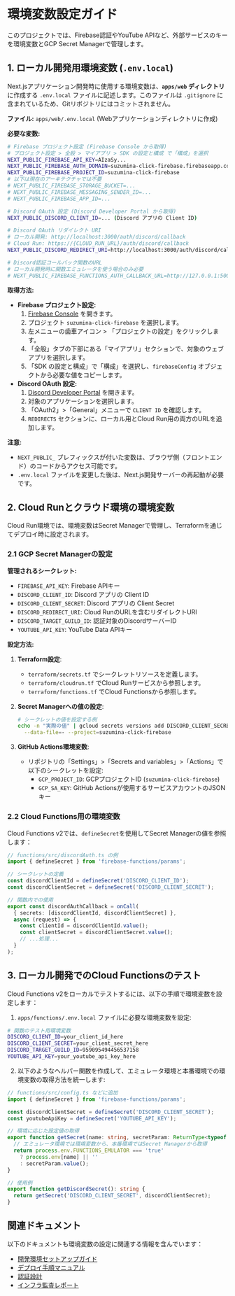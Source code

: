 # 環境変数設定ガイド

このプロジェクトでは、Firebase認証やYouTube APIなど、外部サービスのキーを環境変数とGCP Secret Managerで管理します。

## 1. ローカル開発用環境変数 (`.env.local`)

Next.jsアプリケーション開発時に使用する環境変数は、**`apps/web` ディレクトリ**に作成する `.env.local` ファイルに記述します。このファイルは `.gitignore` に含まれているため、Gitリポジトリにはコミットされません。

**ファイル:** `apps/web/.env.local` (Webアプリケーションディレクトリに作成)

**必要な変数:**

```bash
# Firebase プロジェクト設定 (Firebase Console から取得)
# プロジェクト設定 > 全般 > マイアプリ > SDK の設定と構成 で「構成」を選択
NEXT_PUBLIC_FIREBASE_API_KEY=AIzaSy...
NEXT_PUBLIC_FIREBASE_AUTH_DOMAIN=suzumina-click-firebase.firebaseapp.com
NEXT_PUBLIC_FIREBASE_PROJECT_ID=suzumina-click-firebase
# 以下は現在のアーキテクチャでは不要
# NEXT_PUBLIC_FIREBASE_STORAGE_BUCKET=...
# NEXT_PUBLIC_FIREBASE_MESSAGING_SENDER_ID=...
# NEXT_PUBLIC_FIREBASE_APP_ID=...

# Discord OAuth 設定 (Discord Developer Portal から取得)
NEXT_PUBLIC_DISCORD_CLIENT_ID=... (Discord アプリの Client ID)

# Discord OAuth リダイレクト URI
# ローカル開発: http://localhost:3000/auth/discord/callback
# Cloud Run: https://{CLOUD_RUN_URL}/auth/discord/callback
NEXT_PUBLIC_DISCORD_REDIRECT_URI=http://localhost:3000/auth/discord/callback

# Discord認証コールバック関数のURL
# ローカル開発時に関数エミュレータを使う場合のみ必要
# NEXT_PUBLIC_FIREBASE_FUNCTIONS_AUTH_CALLBACK_URL=http://127.0.0.1:5001/suzumina-click-firebase/asia-northeast1/discordAuthCallback
```

**取得方法:**

- **Firebase プロジェクト設定:**
    1. [Firebase Console](https://console.firebase.google.com/) を開きます。
    2. プロジェクト `suzumina-click-firebase` を選択します。
    3. 左メニューの歯車アイコン > 「プロジェクトの設定」をクリックします。
    4. 「全般」タブの下部にある「マイアプリ」セクションで、対象のウェブアプリを選択します。
    5. 「SDK の設定と構成」で「構成」を選択し、`firebaseConfig` オブジェクトから必要な値をコピーします。
- **Discord OAuth 設定:**
    1. [Discord Developer Portal](https://discord.com/developers/applications) を開きます。
    2. 対象のアプリケーションを選択します。
    3. 「OAuth2」>「General」メニューで `CLIENT ID` を確認します。
    4. `REDIRECTS` セクションに、ローカル用とCloud Run用の両方のURLを追加します。

**注意:**

- `NEXT_PUBLIC_` プレフィックスが付いた変数は、ブラウザ側（フロントエンド）のコードからアクセス可能です。
- `.env.local` ファイルを変更した後は、Next.js開発サーバーの再起動が必要です。

## 2. Cloud Runとクラウド環境の環境変数

Cloud Run環境では、環境変数はSecret Managerで管理し、Terraformを通じてデプロイ時に設定されます。

### 2.1 GCP Secret Managerの設定

**管理されるシークレット:**

- `FIREBASE_API_KEY`: Firebase APIキー
- `DISCORD_CLIENT_ID`: Discord アプリの Client ID
- `DISCORD_CLIENT_SECRET`: Discord アプリの Client Secret
- `DISCORD_REDIRECT_URI`: Cloud RunのURLを含むリダイレクトURI
- `DISCORD_TARGET_GUILD_ID`: 認証対象のDiscordサーバーID
- `YOUTUBE_API_KEY`: YouTube Data APIキー

**設定方法:**

1. **Terraform設定**:
   - `terraform/secrets.tf` でシークレットリソースを定義します。
   - `terraform/cloudrun.tf` でCloud Runサービスから参照します。
   - `terraform/functions.tf` でCloud Functionsから参照します。

2. **Secret Managerへの値の設定**:
   ```bash
   # シークレットの値を設定する例
   echo -n "実際の値" | gcloud secrets versions add DISCORD_CLIENT_SECRET \
     --data-file=- --project=suzumina-click-firebase
   ```

3. **GitHub Actions環境変数**:
   - リポジトリの「Settings」>「Secrets and variables」>「Actions」で以下のシークレットを設定:
     - `GCP_PROJECT_ID`: GCPプロジェクトID (`suzumina-click-firebase`)
     - `GCP_SA_KEY`: GitHub Actionsが使用するサービスアカウントのJSONキー

### 2.2 Cloud Functions用の環境変数

Cloud Functions v2では、`defineSecret`を使用してSecret Managerの値を参照します：

```typescript
// functions/src/discordAuth.ts の例
import { defineSecret } from 'firebase-functions/params';

// シークレットの定義
const discordClientId = defineSecret('DISCORD_CLIENT_ID');
const discordClientSecret = defineSecret('DISCORD_CLIENT_SECRET');

// 関数内での使用
export const discordAuthCallback = onCall(
  { secrets: [discordClientId, discordClientSecret] },
  async (request) => {
    const clientId = discordClientId.value();
    const clientSecret = discordClientSecret.value();
    // ...処理...
  }
);
```

## 3. ローカル開発でのCloud Functionsのテスト

Cloud Functions v2をローカルでテストするには、以下の手順で環境変数を設定します：

1. `apps/functions/.env.local` ファイルに必要な環境変数を設定:

```bash
# 関数のテスト用環境変数
DISCORD_CLIENT_ID=your_client_id_here
DISCORD_CLIENT_SECRET=your_client_secret_here
DISCORD_TARGET_GUILD_ID=959095494456537158
YOUTUBE_API_KEY=your_youtube_api_key_here
```

2. 以下のようなヘルパー関数を作成して、エミュレータ環境と本番環境での環境変数の取得方法を統一します:

```typescript
// functions/src/config.ts などに追加
import { defineSecret } from 'firebase-functions/params';

const discordClientSecret = defineSecret('DISCORD_CLIENT_SECRET');
const youtubeApiKey = defineSecret('YOUTUBE_API_KEY');

// 環境に応じた設定値の取得
export function getSecret(name: string, secretParam: ReturnType<typeof defineSecret>): string {
  // エミュレータ環境では環境変数から、本番環境ではSecret Managerから取得
  return process.env.FUNCTIONS_EMULATOR === 'true'
    ? process.env[name] || ''
    : secretParam.value();
}

// 使用例
export function getDiscordSecret(): string {
  return getSecret('DISCORD_CLIENT_SECRET', discordClientSecret);
}
```

## 関連ドキュメント

以下のドキュメントも環境変数の設定に関連する情報を含んでいます：

- [開発環境セットアップガイド](./DEVELOPMENT_SETUP.md#13-環境変数の設定)
- [デプロイ手順マニュアル](./DEPLOYMENT.md#環境変数の設定)
- [認証設計](./AUTH.md#環境別設定)
- [インフラ監査レポート](./INFRA_AUDIT.md#11-リソース管理の方式)
